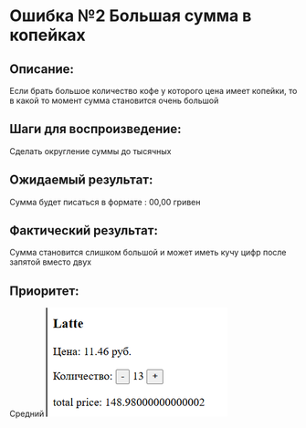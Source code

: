 # Ошибка №2  Большая сумма в копейках 
## Описание: 
Если брать большое количество кофе у которого цена имеет копейки, то в какой то момент сумма становится очень большой
## Шаги для воспроизведение:

Сделать округление суммы до тысячных 
## Ожидаемый результат: 
Сумма будет писаться в формате : 00,00 гривен 
## Фактический результат: 
Сумма становится слишком большой и может иметь кучу цифр после запятой вместо двух 
## Приоритет:
Средний 
![](issue2.png)